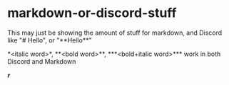 # markdown-or-discord-stuff

This may just be showing the amount of stuff for markdown, and Discord like "# Hello", or "\*\*Hello\*\*"

\*\<italic word>\*, \*\*\<bold word>\*\*, \*\*\*\<bold+italic word>\*\*\* work in both Discord and Markdown

***r***